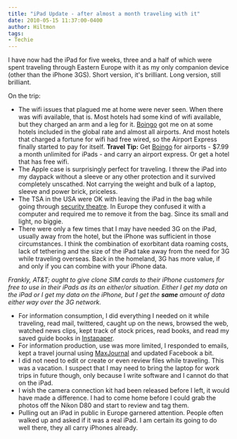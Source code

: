 ```yaml
---
title: "iPad Update - after almost a month traveling with it"
date: 2010-05-15 11:37:00-0400
author: Hiltmon
tags:
- Techie
---
```


I have now had the iPad for five weeks, three and a half of which were spent traveling through Eastern Europe with it as my only companion device (other than the iPhone 3GS). Short version, it's brilliant.  Long version, still brilliant.

On the trip:

* The wifi issues that plagued me at home were never seen.  When there was wifi available, that is.  Most hotels had some kind of wifi available, but they charged an arm and a leg for it.  [Boingo](http://www.boingo.com/) got me on at some hotels included in the global rate and almost all airports.  And most hotels that charged a fortune for wifi had free wired, so the Airport Express finally started to pay for itself.  **Travel Tip:** Get [Boingo](http://www.boingo.com/) for airports - $7.99 a month unlimited for iPads -  and carry an airport express.  Or get a hotel that has free wifi.
* The Apple case is surprisingly perfect for traveling.  I threw the iPad into my daypack without a sleeve or any other protection and it survived completely unscathed.  Not carrying the weight and bulk of a laptop, sleeve and power brick, priceless.
* The TSA in the USA were OK with leaving the iPad in the bag while going through [security theatre](http://en.wikipedia.org/wiki/Security_theater).  In Europe they confused it with a computer and required me to remove it from the bag.  Since its small and light, no biggie.
* There were only a few times that I may have needed 3G on the iPad, usually away from the hotel, but the iPhone was sufficient in those circumstances.  I think the combination of exorbitant data roaming costs, lack of tethering and the size of the iPad take away from the need for 3G while traveling overseas.  Back in the homeland, 3G has more value, if and only if you can combine with your iPhone data.

_Frankly, AT&T; ought to give clone SIM cards to their iPhone customers for free to use in their iPads as its an either/or situation.  Either I get my data on the iPad or I get my data on the iPhone, but I get the **same** amount of data either way over the 3G network._

* For information consumption, I did everything I needed on it while traveling, read mail, twittered, caught up on the news, browsed the web, watched news clips, kept track of stock prices, read books, and read my saved guide books in [Instapaper](http://www.instapaper.com/).
* For information production, use was more limited, I responded to emails, kept a travel journal using [MaxJournal](http://www.omaxmedia.com/) and updated Facebook a bit.
* I did not need to edit or create or even review files while traveling.  This was a vacation.  I suspect that I may need to bring the laptop for work trips in future though, only because I write software and I cannot do that on the iPad.
* I wish the camera connection kit had been released before I left, it would have made a difference.  I had to come home before I could grab the photos off the Nikon D80 and start to review and tag them.
* Pulling out an iPad in public in Europe garnered attention.  People often walked up and asked if it was a real iPad.  I am certain its going to do well there, they all carry iPhones already.
